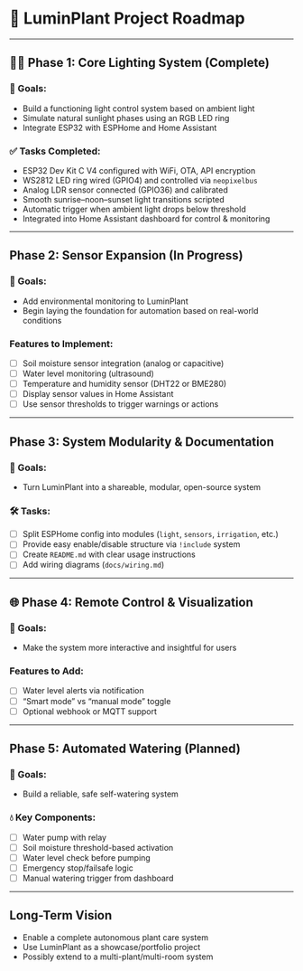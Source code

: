# 🌱 **LuminPlant Project Roadmap**

---

## 🧙‍♂️ **Phase 1: Core Lighting System (Complete)**

### 🌟 Goals:
- Build a functioning light control system based on ambient light
- Simulate natural sunlight phases using an RGB LED ring
- Integrate ESP32 with ESPHome and Home Assistant

### ✅ Tasks Completed:
- ESP32 Dev Kit C V4 configured with WiFi, OTA, API encryption
- WS2812 LED ring wired (GPIO4) and controlled via `neopixelbus`
- Analog LDR sensor connected (GPIO36) and calibrated
- Smooth sunrise–noon–sunset light transitions scripted
- Automatic trigger when ambient light drops below threshold
- Integrated into Home Assistant dashboard for control & monitoring

---

## **Phase 2: Sensor Expansion (In Progress)**

### 🌟 Goals:
- Add environmental monitoring to LuminPlant
- Begin laying the foundation for automation based on real-world conditions

### Features to Implement:
- [ ] Soil moisture sensor integration (analog or capacitive)
- [ ] Water level monitoring (ultrasound)
- [ ] Temperature and humidity sensor (DHT22 or BME280)
- [ ] Display sensor values in Home Assistant
- [ ] Use sensor thresholds to trigger warnings or actions

---

## **Phase 3: System Modularity & Documentation**

### 🌟 Goals:
- Turn LuminPlant into a shareable, modular, open-source system

### 🛠 Tasks:
- [ ] Split ESPHome config into modules (`light`, `sensors`, `irrigation`, etc.)
- [ ] Provide easy enable/disable structure via `!include` system
- [ ] Create `README.md` with clear usage instructions
- [ ] Add wiring diagrams (`docs/wiring.md`)

---

## 🌐 **Phase 4: Remote Control & Visualization**

### 🌟 Goals:
- Make the system more interactive and insightful for users

### Features to Add:
- [ ] Water level alerts via notification
- [ ] “Smart mode” vs “manual mode” toggle
- [ ] Optional webhook or MQTT support

---

## **Phase 5: Automated Watering (Planned)**

### 🌟 Goals:
- Build a reliable, safe self-watering system

### 💧 Key Components:
- [ ] Water pump with relay
- [ ] Soil moisture threshold-based activation
- [ ] Water level check before pumping
- [ ] Emergency stop/failsafe logic
- [ ] Manual watering trigger from dashboard

---

## **Long-Term Vision**

- Enable a complete autonomous plant care system
- Use LuminPlant as a showcase/portfolio project
- Possibly extend to a multi-plant/multi-room system